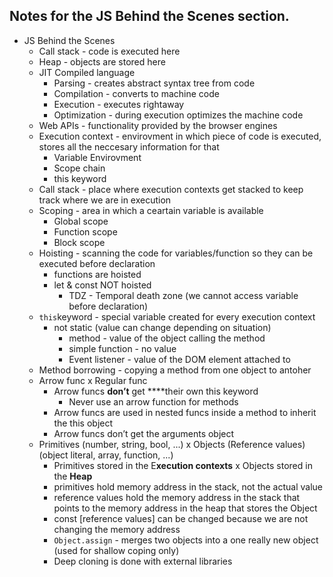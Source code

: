 ## Notes for the JS Behind the Scenes section.

- JS Behind the Scenes
  - Call stack - code is executed here
  - Heap - objects are stored here
  - JIT Compiled language
    - Parsing - creates abstract syntax tree from code
    - Compilation - converts to machine code
    - Execution - executes rightaway
    - Optimization - during execution optimizes the machine code
  - Web APIs - functionality provided by the browser engines
  - Execution context - envirovment in which piece of code is executed, stores all the neccesary information for that
    - Variable Envirovment
    - Scope chain
    - this keyword
  - Call stack - place where execution contexts get stacked to keep track where we are in execution
  - Scoping - area in which a ceartain variable is available
    - Global scope
    - Function scope
    - Block scope
  - Hoisting - scanning the code for variables/function so they can be executed before declaration
    - functions are hoisted
    - let & const NOT hoisted
      - TDZ - Temporal death zone (we cannot access variable before declaration)
  - `this`keyword - special variable created for every execution context
    - not static (value can change depending on situation)
      - method - value of the object calling the method
      - simple function - no value
      - Event listener - value of the DOM element attached to
  - Method borrowing - copying a method from one object to antoher
  - Arrow func x Regular func
    - Arrow funcs **don’t** get \*\*\*\*their own this keyword
      - Never use an arrow function for methods
    - Arrow funcs are used in nested funcs inside a method to inherit the this object
    - Arrow funcs don’t get the arguments object
  - Primitives (number, string, bool, ...) x Objects (Reference values) (object literal, array, function, ...)
    - Primitives stored in the E**xecution contexts** x Objects stored in the **Heap**
    - primitives hold memory address in the stack, not the actual value
    - reference values hold the memory address in the stack that points to the memory address in the heap that stores the Object
    - const [reference values] can be changed because we are not changing the memory address
    - `Object.assign` - merges two objects into a one really new object (used for shallow coping only)
    - Deep cloning is done with external libraries

